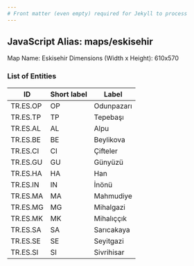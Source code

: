 ```yaml
---
# Front matter (even empty) required for Jekyll to process
---
```


## JavaScript Alias: maps/eskisehir

Map Name: Eskisehir
Dimensions (Width x Height): 610x570





### List of Entities

ID | Short label | Label
---|---|---|
TR.ES.OP | OP | Odunpazarı
TR.ES.TP | TP | Tepebaşı
TR.ES.AL | AL | Alpu
TR.ES.BE | BE | Beylikova
TR.ES.CI | CI | Çifteler
TR.ES.GU | GU | Günyüzü
TR.ES.HA | HA | Han
TR.ES.IN | IN | İnönü
TR.ES.MA | MA | Mahmudiye
TR.ES.MG | MG | Mihalgazi
TR.ES.MK | MK | Mihalıççık
TR.ES.SA | SA | Sarıcakaya
TR.ES.SE | SE | Seyitgazi
TR.ES.SI | SI | Sivrihisar